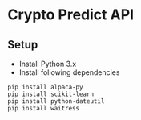 # Crypto Predict API

## Setup

- Install Python 3.x
- Install following dependencies
```
pip install alpaca-py
pip install scikit-learn
pip install python-dateutil
pip install waitress
```
